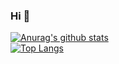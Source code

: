 ### Hi 👋

<!--
**Chester1480/Chester1480** is a ✨ _special_ ✨ repository because its `README.md` (this file) appears on your GitHub profile.

- 🔭 I’m currently working on Nodejs And C# Now
- 🌱 I’m currently learning Mongodb
- 💬 Ask me about 
- 📫 How to reach me: Chester0148@gmail.com
-->

[![Anurag's github stats](https://github-readme-stats.vercel.app/api?username=Chester1480&theme=gruvbox)](https://github.com/Chester1480/github-readme-stats)  
[![Top Langs](https://github-readme-stats.vercel.app/api/top-langs/?username=Chester1480&layout=compact&theme=gruvbox)](https://github.com/Chester1480/github-readme-stats)
